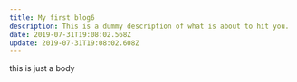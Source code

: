 ```yaml
---
title: My first blog6
description: This is a dummy description of what is about to hit you.
date: 2019-07-31T19:08:02.568Z
update: 2019-07-31T19:08:02.608Z
---
```

this is just a body
